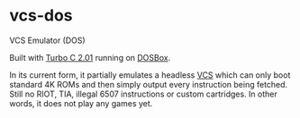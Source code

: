 # vcs-dos
VCS Emulator (DOS)

Built with [Turbo C 2.01](http://cc.embarcadero.com/item/25636) running on [DOSBox](http://www.dosbox.com).

In its current form, it partially emulates a headless [VCS](https://en.wikipedia.org/wiki/VCS) which can only boot standard 4K ROMs and then simply output every instruction being fetched. Still no RIOT, TIA, illegal 6507 instructions or custom cartridges. In other words, it does not play any games yet.
